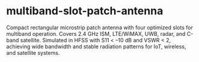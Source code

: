 # multiband-slot-patch-antenna
Compact rectangular microstrip patch antenna with four optimized slots for multiband operation. Covers 2.4 GHz ISM, LTE/WiMAX, UWB, radar, and C-band satellite. Simulated in HFSS with S11 &lt; –10 dB and VSWR &lt; 2, achieving wide bandwidth and stable radiation patterns for IoT, wireless, and satellite systems.
